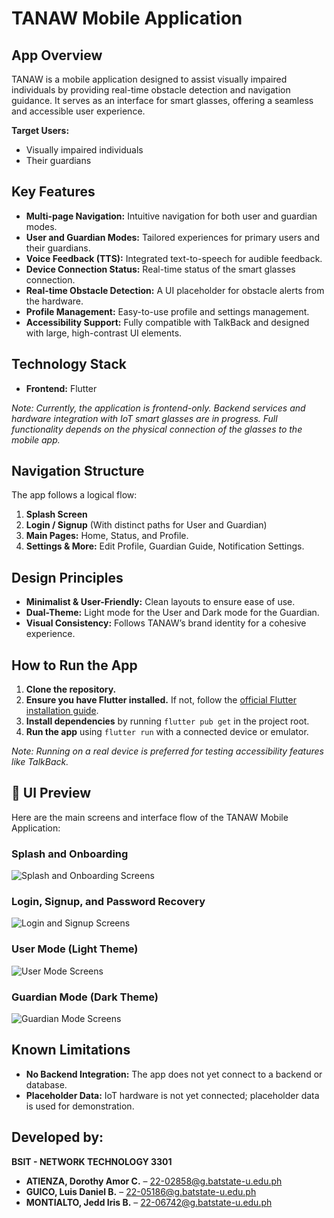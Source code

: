 # TANAW Mobile Application

## App Overview

TANAW is a mobile application designed to assist visually impaired individuals by providing real-time obstacle detection and navigation guidance. It serves as an interface for smart glasses, offering a seamless and accessible user experience.

**Target Users:**
- Visually impaired individuals
- Their guardians

## Key Features

- **Multi-page Navigation:** Intuitive navigation for both user and guardian modes.
- **User and Guardian Modes:** Tailored experiences for primary users and their guardians.
- **Voice Feedback (TTS):** Integrated text-to-speech for audible feedback.
- **Device Connection Status:** Real-time status of the smart glasses connection.
- **Real-time Obstacle Detection:** A UI placeholder for obstacle alerts from the hardware.
- **Profile Management:** Easy-to-use profile and settings management.
- **Accessibility Support:** Fully compatible with TalkBack and designed with large, high-contrast UI elements.

## Technology Stack

- **Frontend:** Flutter

*Note: Currently, the application is frontend-only. Backend services and hardware integration with IoT smart glasses are in progress. Full functionality depends on the physical connection of the glasses to the mobile app.*

## Navigation Structure

The app follows a logical flow:
1.  **Splash Screen**
2.  **Login / Signup** (With distinct paths for User and Guardian)
3.  **Main Pages:** Home, Status, and Profile.
4.  **Settings & More:** Edit Profile, Guardian Guide, Notification Settings.

## Design Principles

- **Minimalist & User-Friendly:** Clean layouts to ensure ease of use.
- **Dual-Theme:** Light mode for the User and Dark mode for the Guardian.
- **Visual Consistency:** Follows TANAW’s brand identity for a cohesive experience.

## How to Run the App

1.  **Clone the repository.**
2.  **Ensure you have Flutter installed.** If not, follow the [official Flutter installation guide](https://flutter.dev/docs/get-started/install).
3.  **Install dependencies** by running `flutter pub get` in the project root.
4.  **Run the app** using `flutter run` with a connected device or emulator.

*Note: Running on a real device is preferred for testing accessibility features like TalkBack.*

## 📸 UI Preview

Here are the main screens and interface flow of the TANAW Mobile Application:

### Splash and Onboarding
![Splash and Onboarding Screens](assets/app-overview/splash-and-onboarding-screen.png)

### Login, Signup, and Password Recovery
![Login and Signup Screens](assets/app-overview/login-signup-passwordrecovery-screen.png)

### User Mode (Light Theme)
![User Mode Screens](assets/app-overview/user-mode-screen.png)

### Guardian Mode (Dark Theme)
![Guardian Mode Screens](assets/app-overview/guardian-mode-screen.png)

## Known Limitations

- **No Backend Integration:** The app does not yet connect to a backend or database.
- **Placeholder Data:** IoT hardware is not yet connected; placeholder data is used for demonstration.

## Developed by:

**BSIT - NETWORK TECHNOLOGY 3301**

- **ATIENZA, Dorothy Amor C.** – 22-02858@g.batstate-u.edu.ph
- **GUICO, Luis Daniel B.** – 22-05186@g.batstate-u.edu.ph
- **MONTIALTO, Jedd Iris B.** – 22-06742@g.batstate-u.edu.ph

